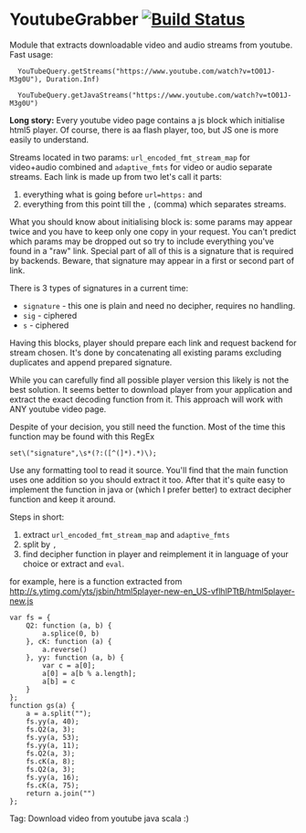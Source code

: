 # YoutubeGrabber [![Build Status](https://travis-ci.org/lure/YoutubeGrabber.svg?branch=master)](https://travis-ci.org/lure/YoutubeGrabber)

Module that extracts downloadable video and audio streams from youtube. 
Fast usage: 

```
  YouTubeQuery.getStreams("https://www.youtube.com/watch?v=tO01J-M3g0U"), Duration.Inf)
  
  YouTubeQuery.getJavaStreams("https://www.youtube.com/watch?v=tO01J-M3g0U")
``` 


**Long story:**
Every youtube video page contains a js block which initialise html5 player. Of course, there is aa flash player, too, but JS one is more easily to understand. 

Streams located in two params: `url_encoded_fmt_stream_map` for video+audio combined and `adaptive_fmts` for video or audio separate streams. Each link is made up from two let's call it parts:

1. everything what is going before `url=https:` and 
2. everything from this point till the `,` (comma) which separates streams. 

What you should know about initialising block is: some params may appear twice and you have to keep only one copy in your request. You can't predict which params may be dropped out so try to include everything you've found in a "raw" link. Special part of all of this is a signature that is required by backends. Beware, that signature may appear in a first or second part of link.

There is 3 types of signatures in a current time: 

 - `signature` - this one is plain and need no decipher, requires no handling.
 - `sig` - ciphered
 - `s` - ciphered

Having this blocks, player should prepare each link and request backend for stream chosen. It's done by concatenating all existing params excluding duplicates and append prepared signature. 

While you can carefully find all possible player version this likely is not the best solution. It seems better to download player from your application and extract the exact decoding function from it. This approach will work with ANY youtube video page. 

Despite of your decision, you still need the function. Most of the time this function may be found with this RegEx

    set\("signature",\s*(?:([^(]*).*)\);

Use any formatting tool to read it source. You'll find that the main function uses one addition so you should extract it too. After that it's quite easy to implement the function in java or (which I prefer better) to extract decipher function and keep it around.

Steps in short: 
 1. extract `url_encoded_fmt_stream_map` and `adaptive_fmts`
 2. split by `,`
 3. find decipher function in player and reimplement it in language of your choice or extract and `eval`. 


for example, here is a function extracted from http://s.ytimg.com/yts/jsbin/html5player-new-en_US-vflhlPTtB/html5player-new.js

    var fs = {
        Q2: function (a, b) {
            a.splice(0, b)
        }, cK: function (a) {
            a.reverse()
        }, yy: function (a, b) {
            var c = a[0];
            a[0] = a[b % a.length];
            a[b] = c
        }
    };
    function gs(a) {
        a = a.split("");
        fs.yy(a, 40);
        fs.Q2(a, 3);
        fs.yy(a, 53);
        fs.yy(a, 11);
        fs.Q2(a, 3);
        fs.cK(a, 8);
        fs.Q2(a, 3);
        fs.yy(a, 16);
        fs.cK(a, 75);
        return a.join("")
    };


Tag: Download video from youtube java scala :)
